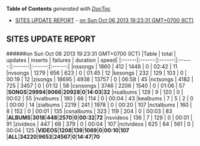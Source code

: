**Table of Contents**  *generated with [DocToc](http://doctoc.herokuapp.com/)*

- [SITES UPDATE REPORT](#sites-update-report)
				- [on Sun Oct 06 2013 19:23:31 GMT+0700 (ICT)](#on-sun-oct-06-2013-192331-gmt+0700-ict)

## SITES UPDATE REPORT

######on Sun Oct 06 2013 19:23:31 GMT+0700 (ICT)
|Table | total | updates | inserts | failures | duration | speed|
|:------|:------:|:------:|:------:|:------:|:------:|:------:|
|nssongs | 1860 | 412 | 1448 | 0 | 02:42 | 11
|nvsongs | 1279 | 656 | 623 | 0 | 01:45 | 12
|kesongs | 232 | 129 | 103 | 0 | 00:19 | 12
|zisongs | 18695 | 4938 | 13757 | 0 | 06:58 | 45
|nctsongs | 4182 | 725 | 3457 | 0 | 01:12 | 58
|csnsongs | 3746 | 2206 | 1540 | 0 | 01:06 | 57
|**SONGS**|**29994**|**9066**|**20928**|**0**|**14:03**|**32**
|nsalbums | 129 | 9 | 120 | 0 | 00:02 | 55
|nvalbums | 180 | 66 | 114 | 0 | 00:04 | 43
|kealbums | 7 | 5 | 2 | 0 | 00:00 | 14
|zialbums | 2219 | 241 | 1978 | 0 | 00:20 | 107
|nctalbums | 160 | 8 | 152 | 0 | 00:01 | 135
|csnalbums | 323 | 119 | 204 | 0 | 00:03 | 83
|**ALBUMS**|**3018**|**448**|**2570**|**0**|**00:32**|**72**
|nsvideos | 136 | 7 | 129 | 0 | 00:01 | 91
|zivideos | 447 | 68 | 379 | 0 | 00:04 | 107
|nctvideos | 625 | 64 | 561 | 0 | 00:04 | 125
|**VIDEOS**|**1208**|**139**|**1069**|**0**|**00:10**|**107**
|**ALL**|**34220**|**9653**|**24567**|**0**|**14:47**|**70**

